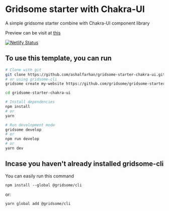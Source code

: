 # Gridsome starter with Chakra-UI

A simple gridsome starter combine with Chakra-UI component library

Preview can be visit at [this](https://gridsome-starter-chakra-ui.netlify.app/)

[![Netlify Status](https://api.netlify.com/api/v1/badges/2ef19292-de02-40ef-a0e3-8c3b3a0705e4/deploy-status)](https://app.netlify.com/sites/gridsome-starter-chakra-ui/deploys)

## To use this template, you can run

```bash
# Clone with git
git clone https://github.com/ashalfarhan/gridsome-starter-chakra-ui.git
# or using gridsome-cli
gridsome create my-website https://github.com/gridsome/gridsome-starter-chakra-ui.git

cd gridsome-starter-chakra-ui

# Install dependencies 
npm install
# or
yarn

# Run development mode
gridsome develop
# or
npm run develop
# or
yarn dev
```

## Incase you haven't already installed gridsome-cli

You can easily run this command

`npm install --global @gridsome/cli`

or:

`yarn global add @gridsome/cli`
